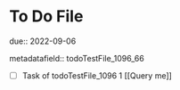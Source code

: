 # To Do File

due:: 2022-09-06

metadatafield:: todoTestFile_1096_66

- [ ] Task of todoTestFile_1096 1 [[Query me]]
